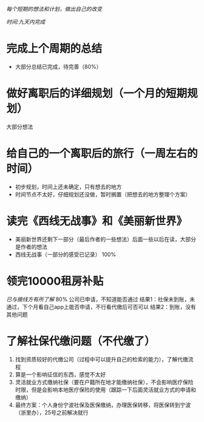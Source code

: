 *每个短期的想法和计划，做出自己的改变*

*时间:九天内完成*

# 完成上个周期的总结
+ 大部分总结已完成，待完善（80%）
# 做好离职后的详细规划（一个月的短期规划）
大部分想法
# 给自己的一个离职后的旅行（一周左右的时间）
+ 初步规划，时间上还未确定，只有想去的地方
+ 时间节点不太好，仔细规划还没做，暂时搁置（把想去的地方整理个方案）
# 读完《西线无战事》和《美丽新世界》
+ 美丽新世界还剩下一部分（最后作者的一些想法）后面一些以后在读，大部分是作者的想法
+ 西线无战事（一部分的感受已记录） 100%
# 领完10000租房补贴
*已与接线方有所了解* 80% 公司已申请，不知道能否通过
结果1：社保未到账，未通过，下个月看自己app上能否申请，不行看代缴后可否可以
结果2：到账，没有其他问题
# 了解社保代缴问题（不代缴了）
1. 找到资质较好的代缴公司（过程中可以提升自己的检索的能力），了解代缴流程
2. 算是一个影响征信的东西，感觉不太好
3. 灵活就业方式缴纳社保（要在户籍所在地才能缴纳社保），不会影响医疗保险时限，但是会影响本地医疗保险的使用（跟踪一下后面灵活就业方式的申请和缴纳）
4. 最终方案：个人身份宁波社保及医保缴纳，办理医保转移，将医保转到宁波（浙里办），25号之前解决就行